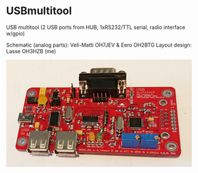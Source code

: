# USBmultitool
USB multitool (2 USB ports from HUB, 1xRS232/TTL serial, radio interface w/gpio)

Schematic (analog parts): Veli-Matti OH7JEV & Eero OH2BTG
Layout design: Lasse OH3HZB (me)

![Photo](umt-photo.jpg)
